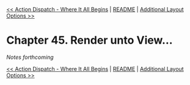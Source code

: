 [&lt;&lt; Action Dispatch - Where It All Begins](ch44-action-dispatch-where-it-all-begins.md) | [README](README.md) | [Additional Layout Options &gt;&gt;](ch46-additional-layout-options.md)

# Chapter 45. Render unto View…

*Notes forthcoming*

[&lt;&lt; Action Dispatch - Where It All Begins](ch44-action-dispatch-where-it-all-begins.md) | [README](README.md) | [Additional Layout Options &gt;&gt;](ch46-additional-layout-options.md)